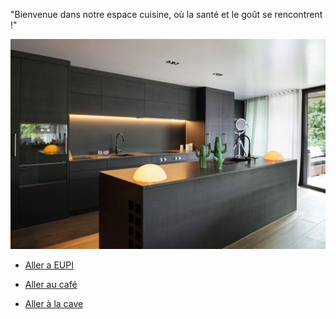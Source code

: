 "Bienvenue dans notre espace cuisine, où la santé et le goût se rencontrent !"



![Bon appétit](<ishak's kitchen.jpg>)

- [Aller a EUPI](nadjib_rahal_EUPI.md)

- [Aller au café](nadjib_rahal_Café.md)

- [Aller à la cave](failler_owen_cave.md)